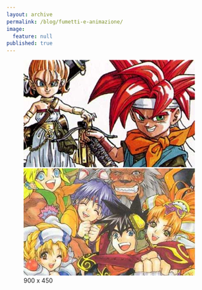 ```yaml
---
layout: archive
permalink: /blog/fumetti-e-animazione/
image: 
  feature: null
published: true
---
```

<figure class="half">
  <a href="#"><img src="/images/TeaserChronoTrigger.jpg"></a>
  <a href="#"><img src="/images/TeaserGrandia2.jpg"></a>
  <figcaption>900 x 450</figcaption>
</figure>